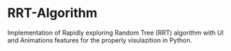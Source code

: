 # RRT-Algorithm
Implementation of Rapidly exploring Random Tree (RRT) algorithm with UI and Animations features for the properly visulazition in Python.
